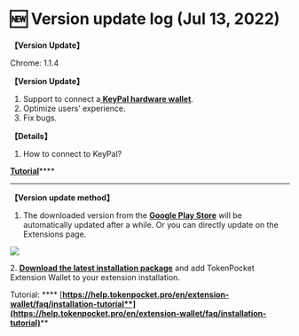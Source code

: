 # 🆕 Version update log (Jul 13, 2022)

**【Version Update】**&#x20;

Chrome: 1.1.4



**【Version Update】**

1. Support to connect a[ **KeyPal hardware wallet**](https://www.keypal.pro/).
2. Optimize users’ experience.
3. Fix bugs.



**【Details】**

1. How to connect to KeyPal?

[**Tutorial**](../faq/use-tutorial/connect-keypal.md)****

****

**【Version update method】‌**

1. The downloaded version from the [**Google Play Store**](https://chrome.google.com/webstore/detail/tokenpocket/mfgccjchihfkkindfppnaooecgfneiii?hl=en-us) will be automatically updated after a while. Or you can directly update on the Extensions page.

![](<../../.gitbook/assets/组 6.png>)

2\. [**Download the latest installation package**](https://extension.tokenpocket.pro/#/) and add TokenPocket Extension Wallet to your extension installation.&#x20;

Tutorial: **** [**https://help.tokenpocket.pro/en/extension-wallet/faq/installation-tutorial**](https://help.tokenpocket.pro/en/extension-wallet/faq/installation-tutorial)****


